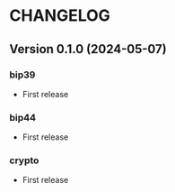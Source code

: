 # CHANGELOG

## Version 0.1.0 (2024-05-07)

### bip39

- First release

### bip44

- First release

### crypto

- First release